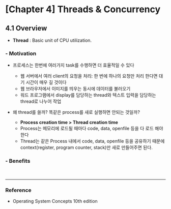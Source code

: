 <link rel="stylesheet" type="text/css" href="../../css/theme.css">

# [Chapter 4] Threads & Concurrency


## 4.1 Overview
* **Thread** : Basic unit of CPU utilization.

### - Motivation
* 프로세스는 한번에 여러가지 task를 수행하면 더 효율적일 수 있다
    * 웹 서버에서 여러 client의 요청을 처리: 한 번에 하나의 요청만 처리 한다면 대기 시간이 매우 길 것이다
    * 웹 브라우저에서 이미지를 띄우는 동시에 데이터를 불러오기
    * 워드 프로그램에서 display를 담당하는 thread와 텍스트 입력을 담당하는 thread로 나누어 작업

* 왜 thread를 쓸까? 똑같은 process를 새로 실행하면 안되는 것일까?
    * **Process creation time > Thread creation time**
    * Process는 메모리에 로드될 때마다 code, data, openfile 등을 다 로드 해야한다
    * Thread는 같은 Process 내에서 code, data, openfile 등을 공유하기 때문에 context(register, program counter, stack)만 새로 만들어주면 된다.

### - Benefits



<br>
<hr>

### Reference
* Operating System Concepts 10th edition